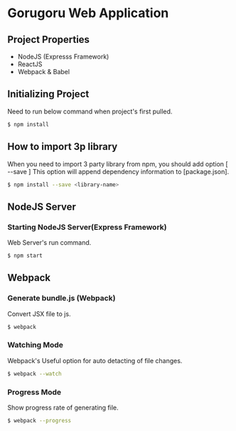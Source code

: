 # Gorugoru Web Application

## Project Properties
- NodeJS (Expresss Framework)
- ReactJS
- Webpack & Babel


## Initializing Project
Need to run below command when project's first pulled.
```sh
$ npm install
```

## How to import 3p library
When you need to import 3 party library from npm, you should add option [ --save ]
This option will append dependency information to [package.json].
```sh
$ npm install --save <library-name>
```

## NodeJS Server
### Starting NodeJS Server(Express Framework)
Web Server's run command.
```sh
$ npm start
```

## Webpack
### Generate bundle.js (Webpack)
Convert JSX file to js.
```sh
$ webpack
```

### Watching Mode
Webpack's Useful option for auto detacting of file changes.
```sh
$ webpack --watch
```

### Progress Mode
Show progress rate of generating file.
```sh
$ webpack --progress
```

